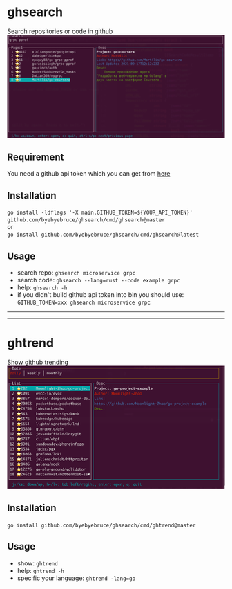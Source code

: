 # ghsearch
Search repositories or code in github
![](./doc/pic/ghsearch.png)

## Requirement
You need a github api token which you can get from [here](https://github.com/settings/tokens)

## Installation
`go install -ldflags '-X main.GITHUB_TOKEN=${YOUR_API_TOKEN}' github.com/byebyebruce/ghsearch/cmd/ghsearch@master`  
or  
`go install github.com/byebyebruce/ghsearch/cmd/ghsearch@latest`  

## Usage
- search repo: `ghsearch microservice grpc`
- search code: `ghsearch --lang=rust --code example grpc`
- help: `ghsearch -h`
- if you didn't build github api token into bin you should use: `GITHUB_TOKEN=xxx ghsearch microservice grpc`

---
---
# ghtrend
Show github trending
![](./doc/pic/ghtrend.png)

## Installation
`go install github.com/byebyebruce/ghsearch/cmd/ghtrend@master`

## Usage
- show: `ghtrend`  
- help: `ghtrend -h`
- specific your language: `ghtrend -lang=go`
